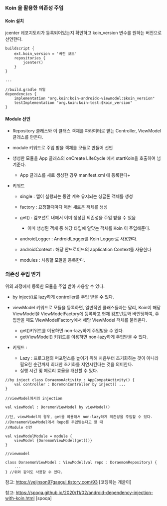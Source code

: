 ### Koin 을 활용한 의존성 주입

#### Koin 설치

jcenter 레포지토리가 등록되어있는지 확인하고 koin_version 변수를 원하는 버전으로 선언한다.

```
buildscript {
    ext.koin_version = '버전 코드'
    repositories {
        jcenter()
    }
}

...

//build.gradle 파일
dependencies {
    implementation "org.koin:koin-androidx-viewmodel:$koin_version"
    testImplementation "org.koin:koin-test:$koin_version"
}
```

#### Module 선언

+ Repository 클래스와 이 클래스 객체를 파라미터로 받는 Controller, ViewModel 클래스를 만든다.
+ module 키워드로 주입 받을 객체를 모듈로 만들어 선언
+ 생성한 모듈을 App 클래스의 onCreate LifeCycle 에서 startKoin을 호출하여 넘겨준다.
  + App 클래스를 새로 생성한 경우 manifest.xml 에 등록한다+ 

+ 키워드

  + single : 앱이 실행되는 동안 계속 유지되는 싱글톤 객체를 생성

  + factory : 요청할때마다 매번 새로운 객체를 생성

  + get() : 컴포넌트 내에서 이미 생성된 의존성을 주입 받을 수 있음

    - 이미 생성된 객체 중 해당 타입에 알맞는 객체를 Koin 이 주입해준다.

  + androidLogger : AndroidLogger를 Koin Logger로 사용한다.

  + androidContext : 해당 안드로이드의 application Context를 사용한다

  + modules : 사용할 모듈을 등록한다.

    

### 의존성 주입 받기

위의 과정에서 등록한 모듈을 주입 받아 사용할 수 있다.

+ by inject()로 lazy하게 controller를 주입 받을 수 있다.

+ viewModel 키워드로 모듈을 등록하면, 일반적인 클래스들과는 달리, Koin이 해당 ViewModel을 ViewModelFactory에 등록하고 현재 컴포넌트와 바인딩하여, 주입받을 때도 ViewModelFactory에서 해당 ViewModel 객체를 불러온다.
  +  get()키워드를 이용하면 non-lazy하게 주입받을 수 있다.
  +  getViewModel() 키워드를 이용하면 non-lazy하게 주입받을 수 있다.

+ 키워드 :
  +  Lazy : 프로그램의 퍼포먼스를 높이기 위해 처음부터 초기화하는 것이 아니라 필요한 순간까지 최대한 초기화를 지연시킨다는 것을 의미한다.
    +  실행 시간 및 메로리 효율을 개선할 수 있다.

```
//by inject class DoraemonActivity : AppCompatActivity() { 
	val controller : DoremonController by inject() ... 
} 

//viewModel에서의 injection 

val viewModel : DoremonViewModel by viewModel() 

//단, viewModel의 경우, get을 이용해서 non-lazy하게 의존성을 주입할 수 있다. 
//DoraemonViewModel에서 Repo를 주입받는다고 할 때 
//Module 선언 

val viewModelModule = module {
	viewModel {DoremonViewModel(get())} 
} 

//viewmodel 

class DoraemonViewModel : ViewModel(val repo : DoraemonRepository) {
	... 
} //위와 같이도 사용할 수 있다.
```



참고: https://yejinson97gaegul.tistory.com/93 [코딩하는 개굴이]

참고: https://spoqa.github.io/2020/11/02/android-dependency-injection-with-koin.html [spoqa]